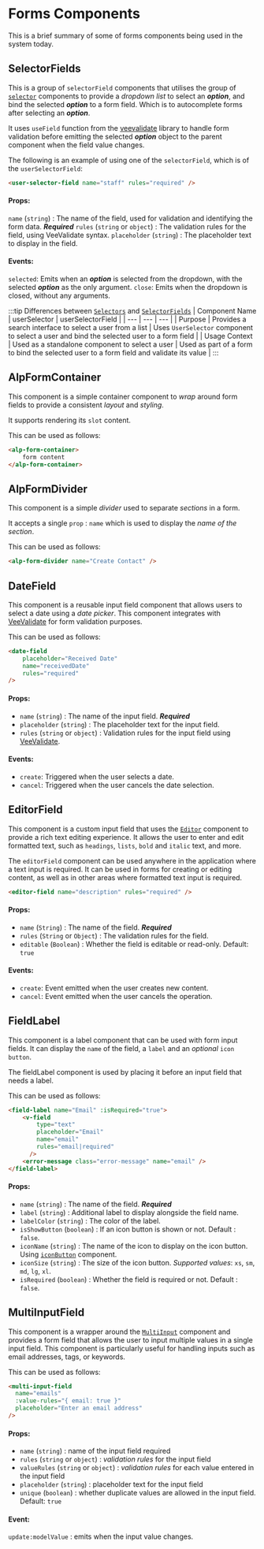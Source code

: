 # Forms Components

This is a brief summary of some of forms components being used in the system today.
<!-- ::: tip  Updated at 2023 Q1
::: -->


## SelectorFields

This is a group of `selectorField` components that utilises the group of [`selector`](components-input.md#xxxselectors) components to provide a *dropdown list* to select an ***option***, and bind the selected ***option*** to a form field. Which is to autocomplete forms after selecting an ***option***.

It uses `useField` function from the [veevalidate](key-libraries.md#veevalidate) library to handle form validation before emitting the selected ***option*** object to the parent component when the field value changes.

The following is an example of using one of the `selectorField`, which is of the `userSelectorField`:

```html
<user-selector-field name="staff" rules="required" />
```

#### Props:

`name` (`string`) : The name of the field, used for validation and identifying the form data. ***Required***
`rules` (`string` or `object`) : The validation rules for the field, using VeeValidate syntax.
`placeholder` (`string`) : The placeholder text to display in the field.

#### Events:

`selected`: Emits when an ***option*** is selected from the dropdown, with the selected ***option*** as the only argument.
`close`: Emits when the dropdown is closed, without any arguments.

:::tip Differences between [`Selectors`](components-input.md#selectors) and [`SelectorFields`](#selectorfields)
| Component Name | userSelector | userSelectorField |
| --- | --- | --- |
| Purpose | Provides a search interface to select a user from a list | Uses `UserSelector` component to select a user and bind the selected user to a form field |
| Usage Context | Used as a standalone component to select a user | Used as part of a form to bind the selected user to a form field and validate its value |
:::

## AlpFormContainer

This component is a simple container component to *wrap* around form fields to provide a consistent *layout* and *styling*.

It supports rendering its `slot` content.

This can be used as follows:

```html
<alp-form-container>
    form content
</alp-form-container>
```

## AlpFormDivider

This component is a simple *divider* used to separate *sections* in a form. 

It accepts a single `prop` : `name` which is used to display the *name of the section*.

This can be used as follows:

```html
<alp-form-divider name="Create Contact" />
```

## DateField

This component is a reusable input field component that allows users to select a date using a *date picker*. This component integrates with [VeeValidate](key-libraries.md#veevalidate) for form validation purposes.

This can be used as follows:

```html
<date-field
    placeholder="Received Date"
    name="receivedDate"
    rules="required"
/>
```

#### Props:
- `name` (`string`) : The name of the input field. ***Required***
- `placeholder` (`string`) : The placeholder text for the input field.
- `rules` (`string` or `object`) : Validation rules for the input field using [VeeValidate](key-libraries.md#veevalidate).

#### Events:
- `create`: Triggered when the user selects a date.
- `cancel`: Triggered when the user cancels the date selection.

## EditorField
This component is a custom input field that uses the [`Editor`](components-input.md#editor) component to provide a rich text editing experience. It allows the user to enter and edit formatted text, such as `headings`, `lists`, `bold` and `italic` text, and more.

The `editorField` component can be used anywhere in the application where a text input is required. It can be used in forms for creating or editing content, as well as in other areas where formatted text input is required.

```html
<editor-field name="description" rules="required" />
```
#### Props:

- `name` (`String`) : The name of the field. ***Required***
- `rules` (`String` or `Object`) : The validation rules for the field.
- `editable` (`Boolean`) : Whether the field is editable or read-only. Default: `true`

#### Events:

- `create`: Event emitted when the user creates new content.
- `cancel`: Event emitted when the user cancels the operation.

## FieldLabel

This component is a label component that can be used with form input fields. It can display the `name` of the field, a `label` and an *optional* `icon button`. 

The fieldLabel component is used by placing it before an input field that needs a label. 

This can be used as follows:

```html
<field-label name="Email" :isRequired="true">
    <v-field
        type="text"
        placeholder="Email"
        name="email"
        rules="email|required"
      />
    <error-message class="error-message" name="email" />
</field-label>
```

#### Props:

- `name` (`string`) : The name of the field. ***Required***
- `label` (`string`) : Additional label to display alongside the field name.
- `labelColor` (`string`) : The color of the label.
- `isShowButton` (`boolean`) : If an icon button is shown or not. Default : `false`.
- `iconName` (`string`) : The name of the icon to display on the icon button. Using [`iconButton`](components-common.md#iconbutton) component.
- `iconSize` (`string`) : The size of the icon button. *Supported values*: `xs`, `sm`, `md`, `lg`, `xl`.
- `isRequired` (`boolean`) : Whether the field is required or not. Default : `false`.

## MultiInputField

This component is a wrapper around the [`MultiInput`](components-input.md#multiinput) component and provides a form field that allows the user to input multiple values in a single input field. This component is particularly useful for handling inputs such as email addresses, tags, or keywords.

This can be used as follows:

```html
<multi-input-field
  name="emails"
  :value-rules="{ email: true }"
  placeholder="Enter an email address"
/>
```

#### Props:

- `name` (`string`) : name of the input field required
- `rules` (`string` or `object`) : *validation rules* for the input field
- `valueRules` (`string` or `object`) : *validation rules* for each value entered in the input field
- `placeholder` (`string`) : placeholder text for the input field
- `unique` (`boolean`) : whether duplicate values are allowed in the input field. Default: `true`

#### Event:
`update:modelValue` : emits when the input value changes.
